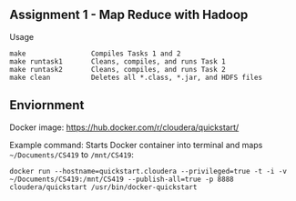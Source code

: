 ## Assignment 1 - Map Reduce with Hadoop
Usage


    make                Compiles Tasks 1 and 2
    make runtask1       Cleans, compiles, and runs Task 1
    make runtask2       Cleans, compiles, and runs Task 2
    make clean          Deletes all *.class, *.jar, and HDFS files

## Enviornment
Docker image: https://hub.docker.com/r/cloudera/quickstart/

Example command: Starts Docker container into terminal and maps `~/Documents/CS419` to `/mnt/CS419`:

`docker run --hostname=quickstart.cloudera --privileged=true -t -i -v ~/Documents/CS419:/mnt/CS419 --publish-all=true -p 8888 cloudera/quickstart /usr/bin/docker-quickstart`